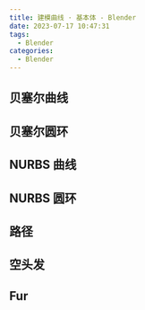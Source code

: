 ```yaml
---
title: 建模曲线 · 基本体 - Blender
date: 2023-07-17 10:47:31
tags:
  - Blender
categories:
  - Blender
---
```


## 贝塞尔曲线

## 贝塞尔圆环

## NURBS 曲线

## NURBS 圆环

## 路径

## 空头发

## Fur

